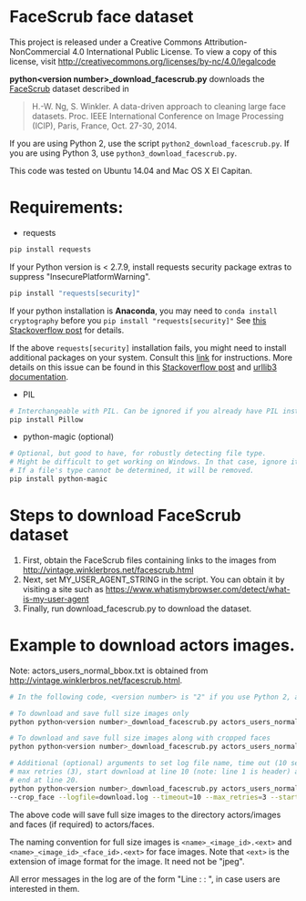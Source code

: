 # FaceScrub face dataset

This project is released under a Creative Commons Attribution-NonCommercial 4.0 International Public License.
To view a copy of this license, visit <http://creativecommons.org/licenses/by-nc/4.0/legalcode>

**python\<version number\>\_download_facescrub.py** downloads the [FaceScrub](http://vintage.winklerbros.net/facescrub.html) dataset described in 

> H.-W. Ng, S. Winkler.
> A data-driven approach to cleaning large face datasets.
> Proc. IEEE International Conference on Image Processing (ICIP), Paris, France, Oct. 27-30, 2014.

If you are using Python 2, use the script `python2_download_facescrub.py`.
If you are using Python 3, use `python3_download_facescrub.py`.

This code was tested on Ubuntu 14.04 and Mac OS X El Capitan.

# Requirements:

* requests

```bash
pip install requests

```

If your Python version is < 2.7.9,
install requests security package extras to suppress "InsecurePlatformWarning".
```bash
pip install "requests[security]"
```

If your python installation is **Anaconda**, you may need to `conda install cryptography` before you `pip install "requests[security]"`
See [this Stackoverflow post](http://stackoverflow.com/questions/29099404/ssl-insecureplatform-error-when-using-requests-package?lq=1) for details.

If the above `requests[security]` installation fails, you might need to install additional packages on your system.
Consult this [link](http://stackoverflow.com/questions/29099404/ssl-insecureplatform-error-when-using-requests-package) for instructions.
More details on this issue can be found in this [Stackoverflow post](http://stackoverflow.com/questions/29134512/insecureplatformwarning-a-true-sslcontext-object-is-not-available-this-prevent)
and [urllib3 documentation](https://urllib3.readthedocs.org/en/latest/security.html#pyopenssl).

* PIL

```bash
# Interchangeable with PIL. Can be ignored if you already have PIL installed
pip install Pillow
```

* python-magic (optional)

```bash
# Optional, but good to have, for robustly detecting file type.
# Might be difficult to get working on Windows. In that case, ignore it.
# If a file's type cannot be determined, it will be removed.
pip install python-magic
```

# Steps to download FaceScrub dataset
1. First, obtain the FaceScrub files containing links to the images from <http://vintage.winklerbros.net/facescrub.html>
2. Next, set MY_USER_AGENT_STRING in the script. You can obtain it by visiting a site such as <https://www.whatismybrowser.com/detect/what-is-my-user-agent>
3. Finally, run download_facescrub.py to download the dataset.

# Example to download actors images.

Note: actors_users_normal_bbox.txt is obtained from <http://vintage.winklerbros.net/facescrub.html>.

```bash
# In the following code, <version number> is "2" if you use Python 2, and "3" if you use Python 3.

# To download and save full size images only
python python<version number>_download_facescrub.py actors_users_normal_bbox.txt actors/

# To download and save full size images along with cropped faces
python python<version number>_download_facescrub.py actors_users_normal_bbox.txt actors/ --crop_face

# Additional (optional) arguments to set log file name, time out (10 seconds),
# max retries (3), start download at line 10 (note: line 1 is header) and
# end at line 20.
python python<version number>_download_facescrub.py actors_users_normal_bbox.txt actors/ \
--crop_face --logfile=download.log --timeout=10 --max_retries=3 --start_at_line=10 --end_at_line=20

```

The above code will save full size images to the directory actors/images and faces (if required) to actors/faces.

The naming convention for full size images is ``<name>_<image_id>.<ext>`` and ``<name>_<image_id>_<face_id>.<ext>`` for face images.
Note that `<ext>` is the extension of image format for the image. It need not be "jpeg".

All error messages in the log are of the form "Line <number>: <error message>: <url>", in case users are interested in them.
